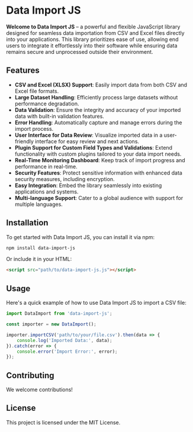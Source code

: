 # Data Import JS

**Welcome to Data Import JS** – a powerful and flexible JavaScript library designed for seamless data importation from CSV and Excel files directly into your applications. This library prioritizes ease of use, allowing end users to integrate it effortlessly into their software while ensuring data remains secure and unprocessed outside their environment.

## Features

- **CSV and Excel (XLSX) Support**: Easily import data from both CSV and Excel file formats.
- **Large Dataset Handling**: Efficiently process large datasets without performance degradation.
- **Data Validation**: Ensure the integrity and accuracy of your imported data with built-in validation features.
- **Error Handling**: Automatically capture and manage errors during the import process.
- **User Interface for Data Review**: Visualize imported data in a user-friendly interface for easy review and next actions.
- **Plugin Support for Custom Field Types and Validations**: Extend functionality with custom plugins tailored to your data import needs.
- **Real-Time Monitoring Dashboard**: Keep track of import progress and performance in real-time.
- **Security Features**: Protect sensitive information with enhanced data security measures, including encryption.
- **Easy Integration**: Embed the library seamlessly into existing applications and systems.
- **Multi-language Support**: Cater to a global audience with support for multiple languages.

## Installation

To get started with Data Import JS, you can install it via npm:

```bash
npm install data-import-js
```

Or include it in your HTML:

```html
<script src="path/to/data-import-js.js"></script>
```

## Usage
Here's a quick example of how to use Data Import JS to import a CSV file:

```javascript
import DataImport from 'data-import-js';

const importer = new DataImport();

importer.importCSV('path/to/your/file.csv').then(data => {
    console.log('Imported Data:', data);
}).catch(error => {
    console.error('Import Error:', error);
});
```

## Contributing
We welcome contributions!

## License
This project is licensed under the MIT License.
